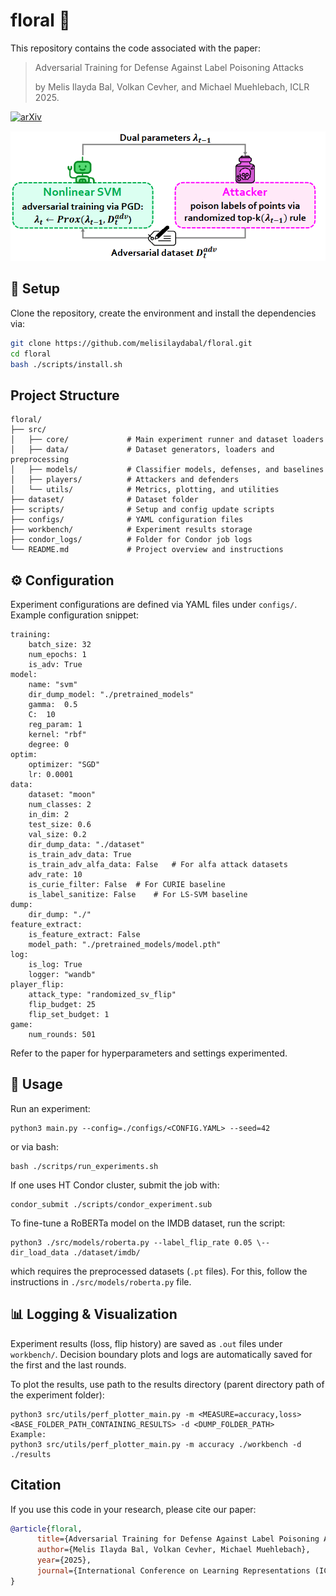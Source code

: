 # floral :hibiscus:

This repository contains the code associated with the paper:

> Adversarial Training for Defense Against Label Poisoning Attacks
>
> by Melis Ilayda Bal, Volkan Cevher, and Michael Muehlebach, ICLR 2025.
> 
[![arXiv](https://img.shields.io/badge/arXiv-2502.17121-b31b1b.svg?style=for-the-badge)](https://arxiv.org/abs/2502.17121)

![Overview](assets/floral.png)


## 🔧 Setup
Clone the repository, create the environment and install the dependencies via:
```bash
git clone https://github.com/melisilaydabal/floral.git
cd floral
bash ./scripts/install.sh
```

## Project Structure
```
floral/
├── src/
│   ├── core/             # Main experiment runner and dataset loaders
│   ├── data/             # Dataset generators, loaders and preprocessing
│   ├── models/           # Classifier models, defenses, and baselines
│   ├── players/          # Attackers and defenders
│   └── utils/            # Metrics, plotting, and utilities
├── dataset/              # Dataset folder
├── scripts/              # Setup and config update scripts
├── configs/              # YAML configuration files
├── workbench/            # Experiment results storage
├── condor_logs/          # Folder for Condor job logs
└── README.md             # Project overview and instructions          
```


## ⚙️ Configuration
Experiment configurations are defined via YAML files under `configs/`.
Example configuration snippet:
```
training:
    batch_size: 32
    num_epochs: 1
    is_adv: True
model:
    name: "svm"
    dir_dump_model: "./pretrained_models"
    gamma:  0.5
    C:  10
    reg_param: 1
    kernel: "rbf"
    degree: 0
optim:
    optimizer: "SGD"
    lr: 0.0001
data:
    dataset: "moon"
    num_classes: 2
    in_dim: 2
    test_size: 0.6
    val_size: 0.2
    dir_dump_data: "./dataset"
    is_train_adv_data: True
    is_train_adv_alfa_data: False   # For alfa attack datasets
    adv_rate: 10
    is_curie_filter: False  # For CURIE baseline
    is_label_sanitize: False    # For LS-SVM baseline
dump:
    dir_dump: "./"
feature_extract:
    is_feature_extract: False
    model_path: "./pretrained_models/model.pth"
log:
    is_log: True
    logger: "wandb"
player_flip:
    attack_type: "randomized_sv_flip"
    flip_budget: 25
    flip_set_budget: 1
game:
    num_rounds: 501
```
Refer to the paper for hyperparameters and settings experimented.

## 🚀 Usage
Run an experiment:
```
python3 main.py --config=./configs/<CONFIG.YAML> --seed=42
```
or via bash:
```
bash ./scritps/run_experiments.sh
```
If one uses HT Condor cluster, submit the job with:
```
condor_submit ./scripts/condor_experiment.sub
```
To fine-tune a RoBERTa model on the IMDB dataset, run the script:
```
python3 ./src/models/roberta.py --label_flip_rate 0.05 \--dir_load_data ./dataset/imdb/
```
which requires the preprocessed datasets (`.pt` files).
For this, follow the instructions in `./src/models/roberta.py` file.


## 📊 Logging & Visualization
Experiment results (loss, flip history) are saved as `.out` files under `workbench/`.
Decision boundary plots and logs are automatically saved for the first and the last rounds.

To plot the results, use path to the results directory (parent directory path of the experiment folder):
```
python3 src/utils/perf_plotter_main.py -m <MEASURE=accuracy,loss> <BASE_FOLDER_PATH_CONTAINING_RESULTS> -d <DUMP_FOLDER_PATH>
Example:
python3 src/utils/perf_plotter_main.py -m accuracy ./workbench -d ./results
```

## Citation

If you use this code in your research, please cite our paper:

```bibtex
@article{floral,
      title={Adversarial Training for Defense Against Label Poisoning Attacks},
      author={Melis Ilayda Bal, Volkan Cevher, Michael Muehlebach},
      year={2025},
      journal={International Conference on Learning Representations (ICLR)},
}
```
